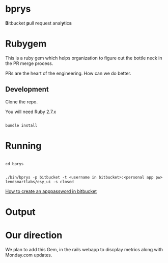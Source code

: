 # bprys

**B**itbucket **p**ull **r**equest anal**y**tic**s**


# Rubygem

This is a ruby gem which helps organization to figure out the bottle neck in the PR merge process.

PRs are the heart of the engineering. How can we do better.

## Development

Clone the repo.

You will need Ruby 2.7.x

```

bundle install

```

# Running

```

cd bprys

```


```

./bin/bprys -p bitbucket -t <username in bitbucket>:<personal app pw> lendsmartlabs/esy_ui -s closed

```

[How to create an apppassword in bitbucket](https://support.atlassian.com/bitbucket-cloud/docs/app-passwords/)


# Output




# Our direction

We plan to add this Gem, in the rails webapp to discplay metrics along with Monday.com updates.
